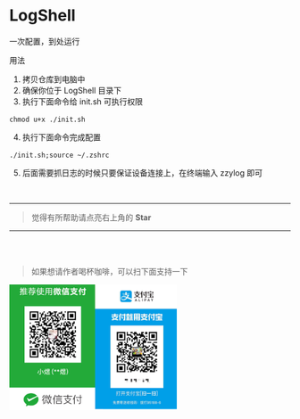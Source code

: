 # LogShell

一次配置，到处运行

用法

1. 拷贝仓库到电脑中
2. 确保你位于 LogShell 目录下
3. 执行下面命令给 init.sh 可执行权限

```
chmod u+x ./init.sh
```

4. 执行下面命令完成配置

```
./init.sh;source ~/.zshrc
```
5. 后面需要抓日志的时候只要保证设备连接上，在终端输入 zzylog 即可  
<br/>
<hr/>  

> 觉得有所帮助请点亮右上角的 **Star**  

<hr/>
<br/>
<br/>

> 如果想请作者喝杯咖啡，可以扫下面支持一下  

<img src="./reward.png" width="300px" />
